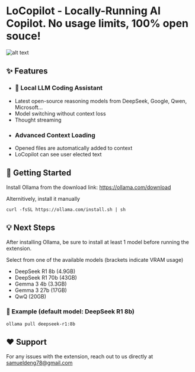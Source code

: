 # LoCopilot - Locally-Running AI Copilot. No usage limits, 100% open souce!

![alt text](LoCopilot_gif.gif)

## ✨ Features
- ### 🤖 Local LLM Coding Assistant
* Latest open-source reasoning models from DeepSeek, Google, Qwen, Microsoft...
* Model switching without context loss
* Thought streaming
- ### Advanced Context Loading
* Opened files are automatically added to context
* LoCopilot can see user elected text 

  
## 🚀 Getting Started
Install Ollama from the download link: <a href="https://ollama.com/download">https://ollama.com/download</a>

Alternitively, install it manually
```
curl -fsSL https://ollama.com/install.sh | sh
```

## 💡 Next Steps
After installing Ollama, be sure to install at least 1 model before running the extension.

Select from one of the available models (brackets indicate VRAM usage)
- DeepSeek R1 8b   (4.9GB)
- DeepSeek R1 70b  (43GB)
- Gemma 3 4b (3.3GB)
- Gemma 3 27b (17GB)
- QwQ (20GB)

### 📝 Example (default model: DeepSeek R1 8b)
```
ollama pull deepseek-r1:8b
```

## ❤️ Support
For any issues with the extension, reach out to us directly at samueldeng78@gmail.com
